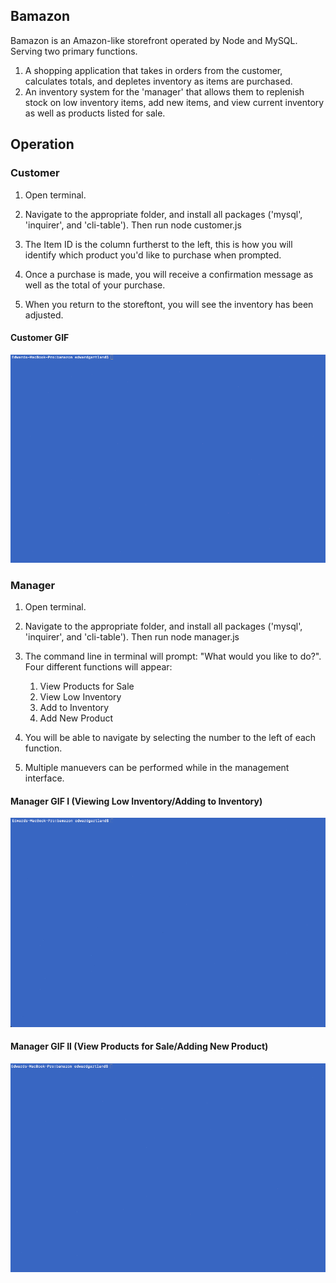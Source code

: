 ## Bamazon

Bamazon is an Amazon-like storefront operated by Node and MySQL. 
Serving two primary functions.
1. A shopping application that takes in orders from the customer, calculates totals, and depletes inventory as items are purchased.
2. An inventory system for the 'manager' that allows them to replenish stock on low inventory items, add new items, and view current inventory as well as products listed for sale.

## Operation
### Customer

1) Open terminal.

2) Navigate to the appropriate folder, and install all packages ('mysql', 'inquirer', and 'cli-table'). Then run node customer.js

3) The Item ID is the column furtherst to the left, this is how you will identify which product you'd like to purchase when prompted.

4) Once a purchase is made, you will receive a confirmation message as well as the total of your purchase. 

5) When you return to the storeftont, you will see the inventory has been adjusted.

#### Customer GIF

![Screenshot](https://github.com/EGartland/bamazon/blob/master/assets/customer.gif)


### Manager

1) Open terminal.

2) Navigate to the appropriate folder, and install all packages ('mysql', 'inquirer', and 'cli-table'). Then run node manager.js

3) The command line in terminal will prompt: "What would you like to do?". Four different functions will appear: 
    
    1) View Products for Sale
    2) View Low Inventory
    3) Add to Inventory
    4) Add New Product

4) You will be able to navigate by selecting the number to the left of each function.

5) Multiple manuevers can be performed while in the management interface.

#### Manager GIF I (Viewing Low Inventory/Adding to Inventory)

![Output sample](https://github.com/EGartland/bamazon/blob/master/assets/manager1.gif)

#### Manager GIF II (View Products for Sale/Adding New Product)

![Output sample](https://github.com/EGartland/bamazon/blob/master/assets/manager2.gif)